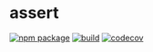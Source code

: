 # assert

[![npm package](https://img.shields.io/npm/v/@jsenv/codecov-upload.svg)](https://www.npmjs.com/package/@jsenv/codecov-upload)
[![build](https://travis-ci.com/jsenv/jsenv-codecov-upload.svg?branch=master)](http://travis-ci.com/jsenv/jsenv-codecov-upload)
[![codecov](https://codecov.io/gh/jsenv/jsenv-codecov-upload/branch/master/graph/badge.svg)](https://codecov.io/gh/jsenv/jsenv-codecov-upload)
